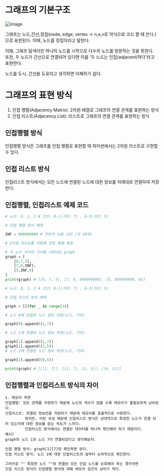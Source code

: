 # 그래프의 기본구조

![image](https://user-images.githubusercontent.com/87055456/136650130-ea5f953d-d1a5-4f44-adce-38a76502218a.png)

그래프는 노드,간선,정접(node, edge, vertex -> n,e,v로 약식으로 코드 짤 때 쓴다.)으로 표현된다. 이때, 노드를 정접이라고 말한다.  

이떄, 그래프 탐색이란 하나의 노드를 시작으로 다수의 노드를 방문하는 것을 뜻한다.  
또한, 두 노드가 간선으로 연결되어 있다면 이를 '두 노드는 인접(adjacent)하다'라고 표현한다.  

노드를 도시, 간선을 도로라고 생각하면 이해하기 쉽다.

# 그래프의 표현 방식

1. 인접 행렬(Adjacency Matrix): 2차원 배열로 그래프의 연결 관계를 표현하는 방식  
2. 인접 리스트(Adjacency List): 리스트로 그래프의 연결 관계를 표현하는 방식


## 인접행렬 방식

인접행렬 방식은 그래프를 인접 행렬로 표현할 때 파이썬에서는 2차원 리스트로 구현할 수 있다.

## 인접 리스트 방식

인접리스트 방식에서는 모든 노드에 연결된 노드에 대한 정보를 차례대로 연결하여 저장한다.


## 인접행렬, 인접리스트 예제 코드
``` python
# 노드: 0, 1, 2 # 간선: 0-1(거리: 7) , 0-2(거리: 5)

# 인접 행렬 방식 예제

INF = 999999999 # 무한의 비용 선언 (약 10억)

# 2차원 리스트를 이용해 인접 행렬 표현

# 각 노드 사이의 거리를 나타내는 graph
graph = [
    [0,7,5],
    [7,0,INF],
    [5,INF,0]
]
print(graph) # [[0, 7, 5], [7, 0, 999999999], [5, 999999999, 0]]
```
``` python
# 노드: 0, 1, 2 # 간선: 0-1(거리: 7) , 0-2(거리: 5)

# 인접 리스트 방식 예제

graph = [[]for _ in range(3)]

# 노드 0에 연결된 노드 정보 저장(노드, 거리)

graph[0].append((1,7))

# 노드 1에 연결된 노드 정보 저장(노드, 거리)

graph[1].append((1,7))
graph[1].append((2,5))
# 노드 2에 연결된 노드 정보 저장(노드, 거리)

graph[2].append((0,5))

print(graph) # [[(1, 7)], [(1, 7), (2, 5)], [(0, 5)]]

```

## 인접행렬과 인접리스트 방식의 차이

```
1. 메모리 측면
인접행렬: 모든 관계를 저장하기 때문에 노드의 개수가 많을 수록 메모리가 불필요하게 낭비된다.
인접리스트: 연결된 정보만을 저장하기 때문에 메모리를 효율적으로 사용한다. 
         하지만, 이런 속성 때문에 인접리스트 방식은 상대적으로 특정한 노드가 연결 되어 있는지에 대한 정보를 얻는 속도가 느리다.
         인접리스트 방식에서는 연결된 데이터를 하나씩 확인해야 하기 때문이다.
예시)
graph의 노드 1과 노드 7이 연결되었다고 생각해보자.

인접 행렬 방식: graph[1][7]만 확인하면 된다.
인접 리스트 방식: 노드 1에 대한 인접리스트의 앞부터 순차적으로 확인한다.

그러므로 "" 특정한 노드 ""와 연결된 모든 인접 노드를 순회해야 하는 경우라면
인접 리스트 방식이 인접행렬 방식에 대해 메모리 공간의 낭비가 적다.


```
